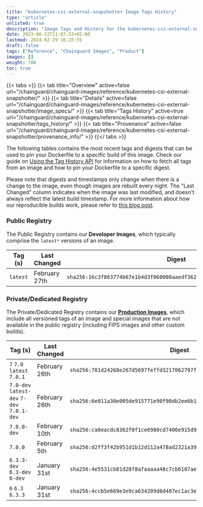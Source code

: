 ```yaml
---
title: "kubernetes-csi-external-snapshotter Image Tags History"
type: "article"
unlisted: true
description: "Image Tags and History for the kubernetes-csi-external-snapshotter Chainguard Image"
date: 2023-06-22T11:07:52+02:00
lastmod: 2024-02-29 16:25:55
draft: false
tags: ["Reference", "Chainguard Images", "Product"]
images: []
weight: 700
toc: true
---
```


{{< tabs >}}
{{< tab title="Overview" active=false url="/chainguard/chainguard-images/reference/kubernetes-csi-external-snapshotter/" >}}
{{< tab title="Details" active=false url="/chainguard/chainguard-images/reference/kubernetes-csi-external-snapshotter/image_specs/" >}}
{{< tab title="Tags History" active=true url="/chainguard/chainguard-images/reference/kubernetes-csi-external-snapshotter/tags_history/" >}}
{{< tab title="Provenance" active=false url="/chainguard/chainguard-images/reference/kubernetes-csi-external-snapshotter/provenance_info/" >}}
{{</ tabs >}}

The following tables contains the most recent tags and digests that can be used to pin your Dockerfile to a specific build of this image. Check our guide on [Using the Tag History API](/chainguard/chainguard-images/using-the-tag-history-api/) for information on how to fetch all tags from an image and how to pin your Dockerfile to a specific digest.

Please note that digests and timestamps only change when there is a change to the image, even though images are rebuilt every night. The "Last Changed" column indicates when the image was last modified, and doesn't always reflect the latest build timestamp. For more information about how our reproducible builds work, please refer to [this blog post](https://www.chainguard.dev/unchained/reproducing-chainguards-reproducible-image-builds).

### Public Registry
The Public Registry contains our **Developer Images**, which typically comprise the `latest*` versions of an image.

| Tag (s)   | Last Changed  | Digest                                                                    |
|-----------|---------------|---------------------------------------------------------------------------|
|  `latest` | February 27th | `sha256:16c3f863774b67e1b4d3f060008aaedf3629ee224fdb5c75c7055d8132b28119` |


### Private/Dedicated Registry
The Private/Dedicated Registry contains our **[Production Images](https://www.chainguard.dev/chainguard-images)**, which include all versioned tags of an image and special images that are not available in the public registry (including FIPS images and other custom builds).

| Tag (s)                                     | Last Changed  | Digest                                                                    |
|---------------------------------------------|---------------|---------------------------------------------------------------------------|
|  `7` `7.0` `latest` `7.0.1`                 | February 26th | `sha256:781d24268e267d5697feffd3217062797fbd59313f5cb381a411c68b5556e323` |
|  `7.0-dev` `latest-dev` `7-dev` `7.0.1-dev` | February 26th | `sha256:6e011a30e005de915771e90f90db2ee6b1b062f11003729a92088ca590d5f2f4` |
|  `7.0.0-dev`                                | February 10th | `sha256:ca0eacdc8362f0f1ce6980cd7400e915d9d64669b6460496ddfdd1b2a256f0cf` |
|  `7.0.0`                                    | February 5th  | `sha256:d2ff3f42b951d1b12d112a478ad2321a3955d8e1f69f582b022f489e4dbda4f1` |
|  `6.3.3-dev` `6.3-dev` `6-dev`              | January 31st  | `sha256:4e5531cb81d28f8afaaaaa48c7cb6187ae561b153b1f8702bd6c10524f30c299` |
|  `6` `6.3` `6.3.3`                          | January 31st  | `sha256:4ccb5e669e3e9ca634209d6d487ec1ac3e858b367595e27184f39f2091b3e2ab` |

